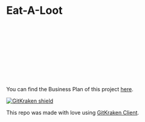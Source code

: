 # Eat-A-Loot

<object data="https://github.com/GeorgeApos/Eat-A-Loot/blob/main/%CE%92usiness%20Plan%20%CE%95at%20a%20Loot%20.pdf" type="application/pdf" width="700px" height="700px">
    <embed src="http://yoursite.com/the.pdf">
    <p>You can find the Business Plan of this project <a href="https://github.com/GeorgeApos/Eat-A-Loot/blob/main/%CE%92usiness%20Plan%20%CE%95at%20a%20Loot%20.pdf">here</a>.</p>
    </embed>
</object>

[![GitKraken shield](https://img.shields.io/badge/GitKraken-Legendary%20Git%20Tools-teal?style=plastic&logo=gitkraken)](https://gitkraken.com/invite/<your-referral-code>)

This repo was made with love using [GitKraken Client](https://gitkraken.com/geoapos). 
